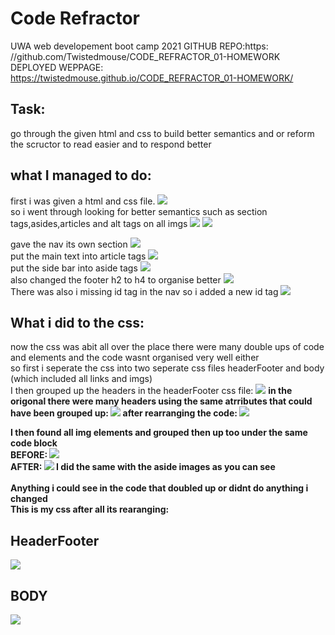 # Code Refractor
UWA web developement boot camp 2021
GITHUB REPO:https: //github.com/Twistedmouse/CODE_REFRACTOR_01-HOMEWORK
DEPLOYED WEPPAGE: https://twistedmouse.github.io/CODE_REFRACTOR_01-HOMEWORK/

## Task:
go through the given html and css to build better semantics and or reform the scructor to read easier and to respond better

## what I managed to do:
first i was given a html and css file. 
![](./assets/screenshots/origonal_code.jpg)
<br>
so i went through looking for better semantics such as section tags,asides,articles and alt tags on all imgs
![](assets\screenshots\semantics1.jpg)
![](assets\screenshots\semantics2.jpg)
<br>

gave the nav its own section
![](assets\screenshots\navsection.jpg)
<br>
put the main text into article tags
![](assets\screenshots\article.jpg)
<br>
put the side bar into aside tags
![](assets\screenshots\aside.jpg)
<br>
also changed the footer h2 to h4 to organise better
![](assets\screenshots\h4.jpg)
<br>
There was also i missing id tag in the nav so i added a new id tag
![](assets\screenshots\newid.jpg)

## What i did to the css:
now the css was abit all over the place there were many double ups of code and elements and the code wasnt organised very well either<br>
so first i seperate the css into two seperate css files headerFooter and body (which included all links and imgs)
<br>
I then grouped up the headers in the headerFooter css file:
![](assets\screenshots\headers.jpg)
<b>
in the origonal there were many headers using the same atrributes that could have been grouped up:
![](assets\screenshots\h3.jpg)
after rearranging the code: 
![](assets\screenshots\h1h2h3.jpg)
<br>

I then found all img elements and grouped then up too under the same code block <BR>
BEFORE:
![](assets\screenshots\before.jpg)<br>
AFTER:
![](assets\screenshots\after.jpg)
I did the same with the aside images as you can see <br>
<br>
Anything i could see in the code that doubled up or didnt do anything i changed
<br>
This is my css after all its rearanging: 
## HeaderFooter
![](assets\screenshots\headerFooter.jpg)
## BODY
![](assets\screenshots\body.jpg)